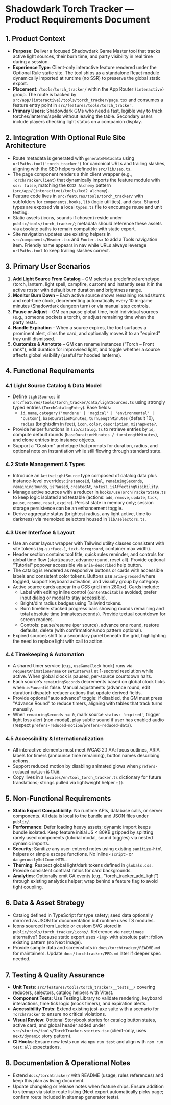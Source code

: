 # Shadowdark Torch Tracker — Product Requirements Document

## 1. Product Context
- **Purpose**: Deliver a focused Shadowdark Game Master tool that tracks active light sources, their burn time, and party visibility in real time during a session.
- **Experience Type**: Client-only interactive feature rendered under the Optional Rule static site. The tool ships as a standalone React module dynamically imported at runtime (no SSR) to preserve the global static export.
- **Placement**: `/tools/torch_tracker/` within the App Router `(interactive)` group. The route is backed by `src/app/(interactive)/tools/torch_tracker/page.tsx` and consumes a feature entry point in `src/features/tools/torch_tracker`.
- **Primary Users**: Shadowdark GMs who need a fast, legible way to track torches/lanterns/spells without leaving the table. Secondary users include players checking light status on a companion display.

## 2. Integration With Optional Rule Site Architecture
- Route metadata is generated with `generateMetadata` using `urlPaths.tool('torch_tracker')` for canonical URLs and trailing slashes, aligning with the SEO helpers defined in `src/lib/seo.ts`.
- The page component renders a thin client wrapper (e.g., `TorchTrackerClient`) that dynamically imports the feature module with `ssr: false`, matching the `KCD2 Alchemy` pattern (`src/app/(interactive)/tools/kcd2_alchemy`).
- Feature code lives in `src/features/tools/torch_tracker/` with subfolders for `components`, `hooks`, `lib` (logic utilities), and `data`. Shared types are exposed via a local `types.ts` file to encourage reuse and unit testing.
- Static assets (icons, sounds if chosen) reside under `public/tools/torch_tracker/`; metadata should reference these assets via absolute paths to remain compatible with static export.
- Site navigation updates use existing helpers in `src/components/Header.tsx` and `Footer.tsx` to add a Tools navigation item. Friendly name appears in nav while URLs always leverage `urlPaths.tool` to keep trailing slashes correct.

## 3. Primary User Scenarios
1. **Add Light Source From Catalog** – GM selects a predefined archetype (torch, lantern, light spell, campfire, custom) and instantly sees it in the active roster with default burn duration and brightness range.
2. **Monitor Burn Down** – Each active source shows remaining rounds/turns and real-time clock, decrementing automatically every 10 in-game minutes (Shadowdark dungeon turn) or via manual step controls.
3. **Pause or Adjust** – GM can pause global time, hold individual sources (e.g., someone pockets a torch), or adjust remaining time when the party rests.
4. **Handle Expiration** – When a source expires, the tool surfaces a prominent alert, dims the card, and optionally moves it to an "expired" tray until dismissed.
5. **Customize & Annotate** – GM can rename instances ("Torch – Front rank"), edit duration for improvised light, and toggle whether a source affects global visibility (useful for hooded lanterns).

## 4. Functional Requirements

### 4.1 Light Source Catalog & Data Model
- Define `lightSources` in `src/features/tools/torch_tracker/data/lightSources.ts` using strongly typed entries (`TorchCatalogEntry`). Base fields:
  - `id`, `name`, `category` (`'mundane' | 'magical' | 'environmental' | 'custom'`), `baseDurationMinutes`, `turnLengthMinutes` (default 10), `radius` (bright/dim in feet), `icon`, `color`, `description`, `mishapNote?`.
- Provide helper functions in `lib/catalog.ts` to retrieve entries by `id`, compute default rounds (`baseDurationMinutes / turnLengthMinutes`), and clone entries into instance objects.
- Support a "Custom" archetype that prompts for duration, radius, and optional note on instantiation while still flowing through standard state.

### 4.2 State Management & Types
- Introduce an `ActiveLightSource` type composed of catalog data plus instance-level overrides: `instanceId`, `label`, `remainingSeconds`, `remainingRounds`, `isPaused`, `createdAt`, `notes?`, `isAffectingVisibility`.
- Manage active sources with a reducer in `hooks/useTorchTrackerState.ts` to keep logic isolated and testable (actions: `add`, `remove`, `update`, `tick`, `pause`, `resume`, `reset`, `expire`). Persist state in memory only; session storage persistence can be an enhancement toggle.
- Derive aggregate status (brightest radius, any light active, time to darkness) via memoized selectors housed in `lib/selectors.ts`.

### 4.3 User Interface & Layout
- Use an outer layout wrapper with Tailwind utility classes consistent with site tokens (`bg-surface-1`, `text-foreground`, container max width).
- Header section contains tool title, quick rules reminder, and controls for global time flow (start/pause, advance round, reset all). Provide optional "Tutorial" popover accessible via `aria-described` help button.
- The catalog is rendered as responsive buttons or cards with accessible labels and consistent color tokens. Buttons use `aria-pressed` where toggled, support keyboard activation, and visually group by category.
- Active source cards appear in a CSS grid (min 280px). Cards include:
  - Label with editing inline control (`contentEditable` avoided; prefer input dialog or modal to stay accessible).
  - Bright/dim radius badges using Tailwind tokens.
  - Burn timeline: stacked progress bars showing rounds remaining and total absolute time (minutes:seconds). Provide textual countdown for screen readers.
  - Controls: pause/resume (per source), advance one round, restore defaults, delete (with confirmation/undo pattern optional).
- Expired sources shift to a secondary panel beneath the grid, highlighting the need to replace light with call to action.

### 4.4 Timekeeping & Automation
- A shared timer service (e.g., `useGameClock` hook) runs via `requestAnimationFrame` or `setInterval` at 1-second resolution while active. When global clock is paused, per-source countdown halts.
- Each source’s `remainingSeconds` decrements based on global clock ticks when `isPaused` is false. Manual adjustments (advance round, edit duration) dispatch reducer actions that update derived fields.
- Provide optional "auto advance" toggle: if disabled, the GM must press "Advance Round" to reduce timers, aligning with tables that track turns manually.
- When `remainingSeconds <= 0`, mark source `status: 'expired'`, trigger light loss alert (non-modal), play subtle sound if user has enabled audio (respect `prefers-reduced-motion`/`prefers-reduced-data`).

### 4.5 Accessibility & Internationalization
- All interactive elements must meet WCAG 2.1 AA: focus outlines, ARIA labels for timers (announce time remaining), button names describing actions.
- Support reduced motion by disabling animated glows when `prefers-reduced-motion` is true.
- Copy lives in a `locales/en/tool_torch_tracker.ts` dictionary for future translations; strings pulled via lightweight helper `t()`.

## 5. Non-Functional Requirements
- **Static Export Compatibility**: No runtime APIs, database calls, or server components. All data is local to the bundle and JSON files under `public/`.
- **Performance**: Defer loading heavy assets; dynamic import keeps bundle isolated. Keep feature initial JS < 80KB gzipped by splitting rarely used components (tutorial modal, sound toggles) via nested dynamic imports.
- **Security**: Sanitize any user-entered notes using existing `sanitize-html` helpers or simple escape functions. No inline `<script>` or `dangerouslySetInnerHTML`.
- **Theming**: Respect global light/dark tokens defined in `globals.css`. Provide consistent contrast ratios for card backgrounds.
- **Analytics**: Optionally emit GA events (e.g., "torch_tracker_add_light") through existing analytics helper; wrap behind a feature flag to avoid tight coupling.

## 6. Data & Asset Strategy
- Catalog defined in TypeScript for type safety; seed data optionally mirrored as JSON for documentation but runtime uses TS modules.
- Icons sourced from Lucide or custom SVG stored in `public/tools/torch_tracker/icons/`. Reference via `next/image` alternative? Because static export uses `<img>` with absolute path; follow existing pattern (no Next Image).
- Provide sample data and screenshots in `docs/torchtracker/README.md` for maintainers. Update `docs/torchtracker/PRD.md` later if deeper spec needed.

## 7. Testing & Quality Assurance
- **Unit Tests**: `src/features/tools/torch_tracker/__tests__/` covering reducers, selectors, catalog helpers with Vitest.
- **Component Tests**: Use Testing Library to validate rendering, keyboard interactions, time tick logic (mock timers), and expiration alerts.
- **Accessibility Tests**: Extend existing jest-axe suite with a scenario for `TorchTracker` to ensure no critical violations.
- **Visual Review**: Optional Storybook stories for catalog button states, active card, and global header added under `src/stories/tools/TorchTracker.stories.tsx` (client-only, uses `next/dynamic` story pattern).
- **CI Hooks**: Ensure new tests run via `npm run test` and align with `npm run test:all` expectations.

## 8. Documentation & Operational Notes
- Extend `docs/torchtracker/` with README (usage, rules references) and keep this plan as living document.
- Update changelog or release notes when feature ships. Ensure addition to sitemap via static route listing (Next export automatically picks page; confirm route included in sitemap generator tests).
